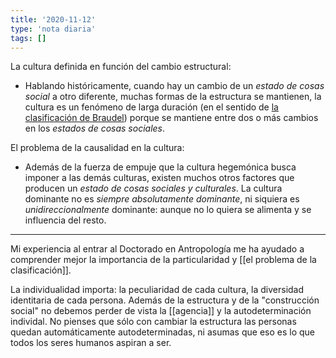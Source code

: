 ```yaml
---
title: '2020-11-12'
type: 'nota diaria'
tags: []
---
```


La cultura definida en función del cambio estructural:

- Hablando históricamente, cuando hay un cambio de un *estado de cosas social* a otro diferente, muchas formas de la estructura se mantienen, la cultura es un fenómeno de larga duración (en el sentido de [la clasificación de Braudel](https://www.uaeh.edu.mx/scige/boletin/atotonilco/n2/e3.html)) porque se mantiene entre dos o más cambios en los *estados de cosas sociales*.

El problema de la causalidad en la cultura:

- Además de la fuerza de empuje que la cultura hegemónica busca imponer a las demás culturas, existen muchos otros factores que producen un *estado de cosas sociales y culturales*. La cultura dominante no es *siempre absolutamente dominante*, ni siquiera es *unidireccionalmente* dominante: aunque no lo quiera se alimenta y se influencia del resto. 

---
Mi experiencia al entrar al Doctorado en Antropología me ha ayudado a comprender mejor la importancia de la particularidad y [[el problema de la clasificación]]. 

La individualidad importa: la peculiaridad de cada cultura, la diversidad identitaria de cada persona. Además de la estructura y de la "construcción social" no debemos perder de vista la [[agencia]] y la autodeterminación individal. No pienses que sólo con cambiar la estructura las personas quedan automáticamente autodeterminadas, ni asumas que eso es lo que todos los seres humanos aspiran a ser. 